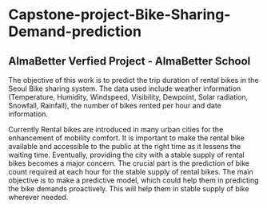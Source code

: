 # **Capstone-project-Bike-Sharing-Demand-prediction**
## AlmaBetter Verfied Project - AlmaBetter School
The objective of this work is to predict the trip duration of rental bikes in the Seoul Bike sharing system. The data used include weather information (Temperature, Humidity, Windspeed, Visibility, Dewpoint, Solar radiation, Snowfall, Rainfall), the number of bikes rented per hour and date information.

Currently Rental bikes are introduced in many urban cities for the enhancement of mobility comfort. It is important to make the rental bike available and accessible to the public at the right time as it lessens the waiting time. Eventually, providing the city with a stable supply of rental bikes becomes a major concern. The crucial part is the prediction of bike count required at each hour for the stable supply of rental bikes. The main objective is to make a predictive model, which could help them in predicting the bike demands proactively. This will help them in stable supply of bike wherever needed.
